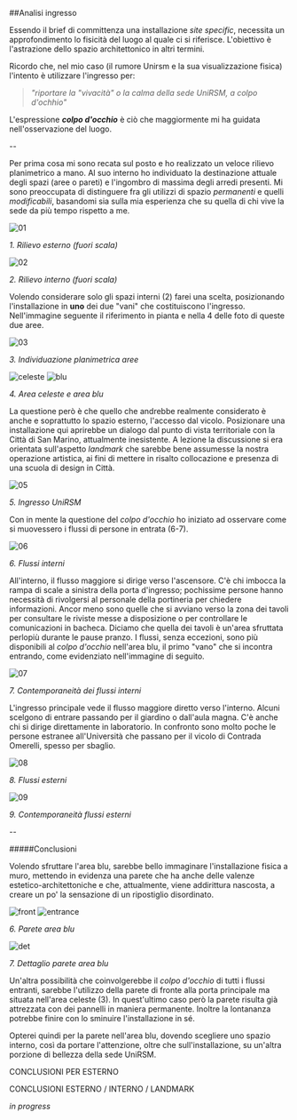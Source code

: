 ##Analisi ingresso

Essendo il brief di committenza una installazione _site specific_, 
necessita un approfondimento lo fisicità del luogo al quale ci si riferisce.
L'obiettivo è l'astrazione dello spazio architettonico in altri termini. 

Ricordo che, nel mio caso 
(il rumore Unirsm e la sua visualizzazione fisica) l'intento è utilizzare l'ingresso per:

> _"riportare la "vivacità" o la calma della sede UniRSM, a colpo d'ochhio"_

L'espressione **_colpo d'occhio_** è ciò che maggiormente mi ha guidata nell'osservazione del luogo.

--

Per prima cosa mi sono recata sul posto e ho realizzato un veloce rilievo planimetrico a mano. 
Al suo interno ho individuato la destinazione attuale degli spazi (aree o pareti) e l'ingombro di massima 
degli arredi presenti. Mi sono preoccupata di distinguere fra gli utilizzi di spazio _permanenti_ e 
quelli _modificabili_, basandomi sia sulla mia esperienza che su quella di chi vive la sede da più 
tempo rispetto a me.

![01](http://i.imgur.com/QW7tb0M.jpg?2)

_1. Rilievo esterno (fuori scala)_

![02](http://i.imgur.com/QW7tb0M.jpg?2)

_2. Rilievo interno (fuori scala)_

Volendo considerare solo gli spazi interni (2) farei una scelta, posizionando l'installazione in **uno** dei due "vani" che costituiscono l'ingresso. 
Nell'immagine seguente il riferimento in pianta e nella 4 delle foto di queste due aree.

![03](http://i.imgur.com/5gpfRlF.jpg?2)

_3. Individuazione planimetrica aree_

![celeste](http://i.imgur.com/RA8BUk3.jpg?1) ![blu](http://i.imgur.com/SqxXw6d.jpg?3) 

_4. Area celeste e area blu_

La questione però è che quello che andrebbe realmente considerato è anche e soprattutto lo spazio esterno, 
l'accesso dal vicolo. Posizionare una installazione qui aprirebbe un dialogo dal punto di vista territoriale 
con la Città di San Marino, attualmente inesistente. A lezione la discussione si era orientata sull'aspetto 
_landmark_ che sarebbe bene assumesse la nostra operazione artistica, ai fini di mettere in risalto collocazione e 
presenza di una scuola di design in Città.

![05](http://i.imgur.com/i5qXLZm.jpg?2)

_5. Ingresso UniRSM_

Con in mente la questione del _colpo d'occhio_ ho iniziato ad osservare come si muovessero 
i flussi di persone in entrata (6-7).

![06](http://i.imgur.com/bxTeRjB.jpg?2)

_6. Flussi interni_

All'interno, il flusso maggiore si dirige verso l'ascensore.
C'è chi imbocca la rampa di scale a sinistra della porta d'ingresso; pochissime persone hanno 
necessità di rivolgersi al personale della portineria per chiedere informazioni. Ancor meno 
sono quelle che si avviano verso la zona dei tavoli per consultare le riviste messe a disposizione o
per controllare le comunicazioni in bacheca. Diciamo che quella dei tavoli è un'area sfruttata 
perlopiù durante le pause pranzo. I flussi, senza eccezioni, sono più disponibili al _colpo d'occhio_ nell'area blu, 
il primo "vano" che si incontra entrando, come evidenziato nell'immagine di seguito. 

![07](http://i.imgur.com/mP4Zvhc.jpg?2)

_7. Contemporaneità dei flussi interni_

L'ingresso principale vede il flusso maggiore diretto verso l'interno. Alcuni scelgono di entrare passando per il 
giardino o dall'aula magna. C'è anche chi si dirige direttamente in laboratorio. In confronto sono molto poche le persone estranee all'Università che passano per il vicolo di Contrada Omerelli, spesso per sbaglio.

![08](http://i.imgur.com/bxTeRjB.jpg?2)

_8. Flussi esterni_

![09](http://i.imgur.com/bxTeRjB.jpg?2)

_9. Contemporaneità flussi esterni_

--

#####Conclusioni

Volendo sfruttare l'area blu, sarebbe bello immaginare l'installazione fisica a muro, 
mettendo in evidenza una parete che ha anche delle valenze estetico-architettoniche 
e che, attualmente, viene addirittura nascosta, a creare un po' la sensazione di un 
ripostiglio disordinato.

![front](http://i.imgur.com/lBegNEN.jpg?1) ![entrance](http://i.imgur.com/Cv6KKnR.jpg?1) 

_6. Parete area blu_

![det](http://i.imgur.com/kbgdyrs.jpg?1)

_7. Dettaglio parete area blu_

Un'altra possibilità che coinvolgerebbe il _colpo d'occhio_ di tutti i flussi entranti, 
sarebbe l'utilizzo della parete di fronte alla porta principale ma situata nell'area celeste (3). 
In quest'ultimo caso però la parete risulta già attrezzata con dei pannelli in maniera permanente. 
Inoltre la lontananza potrebbe finire con lo sminuire l'installazione in sé. 

Opterei quindi per la parete nell'area blu, dovendo scegliere uno spazio interno, così da portare l'attenzione, 
oltre che sull'installazione, su un'altra porzione di bellezza della sede UniRSM.

CONCLUSIONI PER ESTERNO

CONCLUSIONI ESTERNO / INTERNO / LANDMARK

_in progress_


